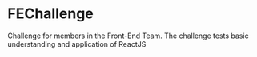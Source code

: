 # FEChallenge
Challenge for members in the Front-End Team.  The challenge tests basic understanding and application of ReactJS

